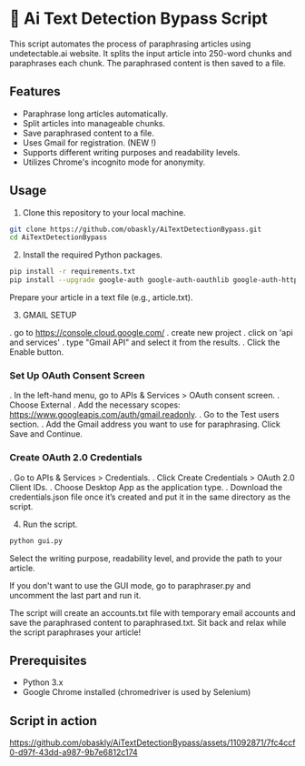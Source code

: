 # 📝 Ai Text Detection Bypass Script

This script automates the process of paraphrasing articles using undetectable.ai website. It splits the input article into 250-word chunks and paraphrases each chunk. The paraphrased content is then saved to a file.

## Features

- Paraphrase long articles automatically.
- Split articles into manageable chunks.
- Save paraphrased content to a file.
- Uses Gmail for registration. (NEW !)
- Supports different writing purposes and readability levels.
- Utilizes Chrome's incognito mode for anonymity.

## Usage

1. Clone this repository to your local machine.

```bash
git clone https://github.com/obaskly/AiTextDetectionBypass.git
cd AiTextDetectionBypass
```

2. Install the required Python packages.

  ```bash
  pip install -r requirements.txt
  pip install --upgrade google-auth google-auth-oauthlib google-auth-httplib2 google-api-python-client
  ```

Prepare your article in a text file (e.g., article.txt).

3. GMAIL SETUP

  . go to https://console.cloud.google.com/
  . create new project
  . click on 'api and services'
  . type "Gmail API" and select it from the results.
  . Click the Enable button.
  
  ### Set Up OAuth Consent Screen
  . In the left-hand menu, go to APIs & Services > OAuth consent screen.
  . Choose External 
  . Add the necessary scopes: https://www.googleapis.com/auth/gmail.readonly.
  . Go to the Test users section.
  . Add the Gmail address you want to use for paraphrasing.
  Click Save and Continue.
  
  ### Create OAuth 2.0 Credentials
  . Go to APIs & Services > Credentials.
  . Click Create Credentials > OAuth 2.0 Client IDs.
  . Choose Desktop App as the application type.
  . Download the credentials.json file once it’s created and put it in the same directory as the script.

4. Run the script.

  ```bash
  python gui.py
  ```

Select the writing purpose, readability level, and provide the path to your article.

If you don't want to use the GUI mode, go to paraphraser.py and uncomment the last part and run it.

The script will create an accounts.txt file with temporary email accounts and save the paraphrased content to paraphrased.txt.
Sit back and relax while the script paraphrases your article!

## Prerequisites

- Python 3.x
- Google Chrome installed (chromedriver is used by Selenium)
  
## Script in action

https://github.com/obaskly/AiTextDetectionBypass/assets/11092871/7fc4ccf0-d97f-43dd-a987-9b7e6812c174

